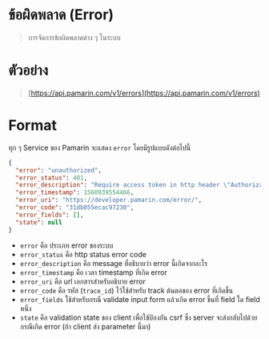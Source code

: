 # ข้อผิดพลาด (Error) 

> การจัดการข้อผิดพลาดต่าง ๆ ในระบบ

# ตัวอย่าง
> [https://api.pamarin.com/v1/errors](https://api.pamarin.com/v1/errors)

# Format 
ทุก ๆ Service ของ Pamarin จะแสดง `error` โดยมีรูปแบบดังต่อไปนี้

```json
{
  "error": "unauthorized",
  "error_status": 401,
  "error_description": "Require access token in http header \"Authorization\" : \"bearer $TOKEN\"",
  "error_timestamp": 1560939554466,
  "error_uri": "https://developer.pamarin.com/error/",
  "error_code": "31db055ecac97230",
  "error_fields": [],
  "state": null
}
```
- `error` คือ ประเภท error ของระบบ
- `error_status` คือ http status error code 
- `error_description` คือ message ที่อธิบายว่า error นี้เกิดจากอะไร  
- `error_timestamp` คือ เวลา timestamp ที่เกิด error
- `error_uri` คือ url เอกสารสำหรับอธิบาย error 
- `error_code` คือ รหัส (`trace_id`) ไว้ใช้สำหรับ track ต้นตอของ error ที่เกิดขึ้น 
- `error_fields` ใช้สำหรับกรณี validate input form แล้วเกิด error ขึ้นที่ field ใด field หนึ่ง
- `state` คือ validation state ของ client เพื่อใช้ป้องกัน csrf ซึ่ง server จะส่งกลับไปด้วยกรณีเกิด error (ถ้า client ส่ง parameter นี้มา)
